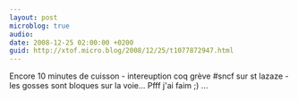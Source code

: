 ```yaml
---
layout: post
microblog: true
audio: 
date: 2008-12-25 02:00:00 +0200
guid: http://xtof.micro.blog/2008/12/25/t1077872947.html
---
```

Encore 10 minutes de cuisson - intereuption coq grève #sncf sur st lazaze -les gosses sont bloques sur la voie... Pfff j'ai faim ;) ...
